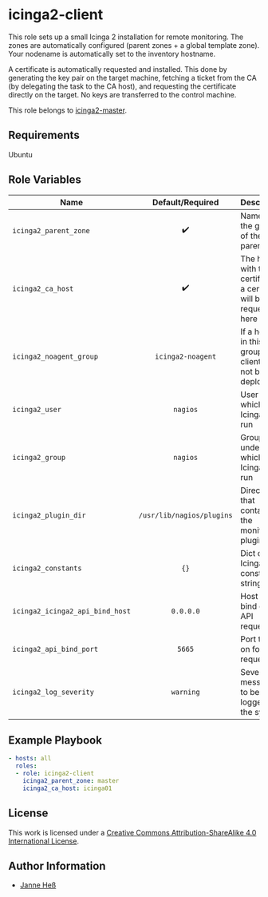 # icinga2-client

This role sets up a small Icinga 2 installation for remote monitoring.
The zones are automatically configured (parent zones + a global template zone).
Your nodename is automatically set to the inventory hostname.

A certificate is automatically requested and installed.
This done by generating the key pair on the target machine, fetching a ticket from the CA (by delegating the task to the CA host), and requesting the certificate directly on the target.
No keys are transferred to the control machine.

This role belongs to [icinga2-master](https://github.com/stuvusIT/icinga2-master).

## Requirements

Ubuntu

## Role Variables

| Name                            | Default/Required          | Description                                                             |
|---------------------------------|:-------------------------:|-------------------------------------------------------------------------|
| `icinga2_parent_zone`           | :heavy_check_mark:        | Name of the group of the parent zone                                    |
| `icinga2_ca_host`               | :heavy_check_mark:        | The host with the CA certificates, a certificate will be requested here |
| `icinga2_noagent_group`         | `icinga2-noagent`         | If a host is in this group, the client will not be deployed             |
| `icinga2_user`                  | `nagios`                  | User under which Icinga 2 is run                                        |
| `icinga2_group`                 | `nagios`                  | Group under which Icinga 2 is run                                       |
| `icinga2_plugin_dir`            | `/usr/lib/nagios/plugins` | Directory that contains the monitoring plugins                          |
| `icinga2_constants`             | `{}`                      | Dict of Icinga 2 constant strings                                       |
| `icinga2_icinga2_api_bind_host` | `0.0.0.0`                 | Host to bind on for API requests                                        |
| `icinga2_api_bind_port`         | `5665`                    | Port to bind on for API requests                                        |
| `icinga2_log_severity`          | `warning`                 | Severity for messages to be logged to the syslog                        |


## Example Playbook

```yml
- hosts: all
  roles:
  - role: icinga2-client
    icinga2_parent_zone: master
    icinga2_ca_host: icinga01
```

## License

This work is licensed under a [Creative Commons Attribution-ShareAlike 4.0 International License](https://creativecommons.org/licenses/by-sa/4.0/).

## Author Information

- [Janne Heß](https://github.com/dasJ)
